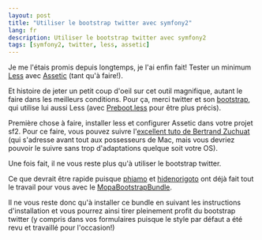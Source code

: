 ```yaml
---
layout: post
title: "Utiliser le bootstrap twitter avec symfony2"
lang: fr
description: Utiliser le bootstrap twitter avec symfony2
tags: [symfony2, twitter, less, assetic]
---
```


Je me l'étais promis depuis longtemps, je l'ai enfin fait! Tester un minimum <a href="http://lesscss.org/" alt="Site officiel de Less">Less</a> avec <a href="https://github.com/kriswallsmith/assetic" alt="Repo d'Assetic sur github.">Assetic</a> (tant qu'à faire!).

Et histoire de jeter un petit coup d'oeil sur cet outil magnifique, autant le faire dans les meilleurs conditions. Pour ça, merci twitter et son <a href="http://twitter.github.com/bootstrap/" alt="Page officielle du bootstrap twitter">bootstrap</a>, qui utilise lui aussi Less (avec <a href="http://markdotto.com/bootstrap/" alt="Site officiel de Preboot.less">Preboot.less</a> pour être plus précis).

Première chose à faire, installer less et configurer Assetic dans votre projet sf2. Pour ce faire, vous pouvez suivre l'<a href="http://www.funstaff.ch/2011/08/22/symfony2-assetic-less-et-yui-compressor-installation-sur-mac" alt="Tutoriel d'installation d'Assetic, less et yui compressor pour Symfony2">excellent tuto de Bertrand Zuchuat</a> (qui s'adresse avant tout aux possesseurs de Mac, mais vous devriez pouvoir le suivre sans trop d'adaptations quelque soit votre OS).

Une fois fait, il ne vous reste plus qu'à utiliser le bootstrap twitter.

Ce que devrait être rapide puisque <a href="http://bundles.knplabs.org/fr/phiamo/profil" alt="Profile de phiamo sur bundles.knplabs.org">phiamo</a> et <a href="http://bundles.knplabs.org/fr/hidenorigoto/profil" alt="Profil de hidenorigoto sur bundles.knplabs.org">hidenorigoto</a> ont déjà fait tout le travail pour vous avec le <a href="http://bundles.knplabs.org/fr/phiamo/MopaBootstrapBundle" alt="MopaBootstrapBundle">MopaBootstrapBundle</a>.

Il ne vous reste donc qu'à installer ce bundle en suivant les instructions d'installation et vous pourrez ainsi tirer pleinement profit du bootstrap twitter (y compris dans vos formulaires puisque le style par défaut a été revu et travaillé pour l'occasion!)
